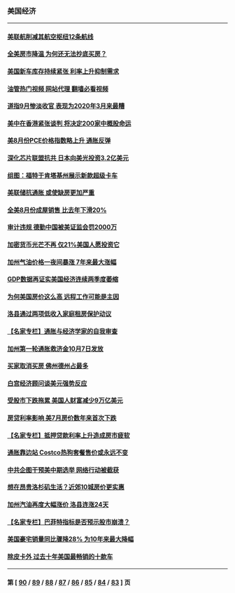 ### 美国经济
---
#### [美联航削减其航空枢纽12条航线](../../pages/ncid1078158/n13836894.md?10020845) 
#### [全美房市降温 为何还无法抄底买房？](../../pages/ncid1078158/n13836669.md?10020845) 
#### [美国新车库存持续紧张 利率上升抑制需求](../../pages/ncid1078158/n13836599.md?10020845) 
#### [油管热门视频 网站代理 翻墙必看视频](http://209.222.30.114:81/youtube.html?10020845)
#### [道指9月惨淡收官 表现为2020年3月来最糟](../../pages/ncid1078158/n13836475.md?10020845) 
#### [美中在香港紧张谈判 将决定200家中概股命运](../../pages/ncid1078158/n13834602.md?10020845) 
#### [美8月份PCE价格指数略上升 通胀反弹](../../pages/ncid1078158/n13836319.md?10020845) 
#### [深化芯片联盟抗共 日本向美光投资3.2亿美元](../../pages/ncid1078158/n13836337.md?10020845) 
#### [组图：福特于肯塔基州展示新款超级卡车](../../pages/ncid1078158/n13835323.md?10020845) 
#### [美联储抗通胀 或使缺房更加严重](../../pages/ncid1078158/n13835866.md?10020845) 
#### [全美8月份成屋销售 比去年下滑20%](../../pages/ncid1078158/n13835835.md?10020845) 
#### [审计违规 德勤中国被美证监会罚2000万](../../pages/ncid1078158/n13835766.md?10020845) 
#### [加密货币光芒不再 仅21%美国人愿投资它](../../pages/ncid1078158/n13835696.md?10020845) 
#### [加州气油价格一夜间暴涨 7年来最大涨幅](../../pages/ncid1078158/n13835638.md?10020845) 
#### [GDP数据再证实美国经济连续两季度萎缩](../../pages/ncid1078158/n13835544.md?10020845) 
#### [为何美国房价这么高 远程工作可能是主因](../../pages/ncid1078158/n13834858.md?10020845) 
#### [洛县通过两项低收入家庭租房保护动议](../../pages/ncid1078158/n13834780.md?10020845) 
#### [【名家专栏】通胀与经济学家的自我审查](../../pages/ncid1078158/n13834612.md?10020845) 
#### [加州第一轮通胀救济金10月7日发放](../../pages/ncid1078158/n13834760.md?10020845) 
#### [买家取消买房 佛州德州占最多](../../pages/ncid1078158/n13834755.md?10020845) 
#### [白宫经济顾问谈美元强势反应](../../pages/ncid1078158/n13834537.md?10020845) 
#### [受股市下跌拖累 美国人财富减少9万亿美元](../../pages/ncid1078158/n13834006.md?10020845) 
#### [房贷利率影响 美7月房价数年来首次下跌](../../pages/ncid1078158/n13833973.md?10020845) 
#### [【名家专栏】抵押贷款利率上升造成房市疲软](../../pages/ncid1078158/n13833781.md?10020845) 
#### [通胀靠边站 Costco热狗套餐售价或永远不变](../../pages/ncid1078158/n13833436.md?10020845) 
#### [中共企图干预美中期选举 网络行动被截获](../../pages/ncid1078158/n13833877.md?10020845) 
#### [想在昂贵洛杉矶生活？近郊10城房价更实惠](../../pages/ncid1078158/n13833480.md?10020845) 
#### [加州汽油再度大幅涨价 洛县连涨24天](../../pages/ncid1078158/n13833322.md?10020845) 
#### [【名家专栏】巴菲特指标是否预示股市崩溃？](../../pages/ncid1078158/n13833006.md?10020845) 
#### [美国豪宅销量同比骤降28% 为10年来最大降幅](../../pages/ncid1078158/n13832678.md?10020845) 
#### [除皮卡外 过去十年美国最畅销的十款车](../../pages/ncid1078158/n13817415.md?10020845) 

---
#### 第 [ [90](./90.md?10020845) / [89](./89.md?10020845) / [88](./88.md?10020845) / [87](./87.md?10020845) / [86](./86.md?10020845) / [85](./85.md?10020845) / [84](./84.md?10020845) / [83](./83.md?10020845) ] 页
